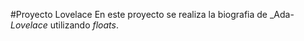 #Proyecto Lovelace
En este proyecto se realiza la biografia de _Ada- _Lovelace_ utilizando _floats_.
